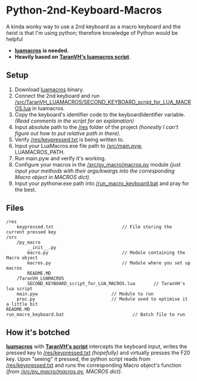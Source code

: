 # Python-2nd-Keyboard-Macros

 
A kinda wonky way to use a 2nd keyboard as a macro keyboard and the *twist* is that I'm using python; therefore knowledge of Python would be helpful
 - [**luamacros**](https://github.com/me2d13/luamacros) **is needed.**
 - **Heavily based on** [**TaranVH's luamacros script**](https://github.com/TaranVH/2nd-keyboard/blob/master/LUAMACROS/SECOND_KEYBOARD_script_for_LUA_MACROS.lua).


## Setup

 1. Download [luamacros](https://github.com/me2d13/luamacros) binary.
 2. Connect the 2nd keyboard and run [/src/TaranVH_LUAMACROS/SECOND_KEYBOARD_script_for_LUA_MACROS.lua](https://github.com/k-xlsx/Python-2nd-Keyboard-Macros/blob/master/src/TaranVH_LUAMACROS/SECOND_KEYBOARD_script_for_LUA_MACROS.lua) in luamacros.
 3. Copy the keyboard's identifier code to the keyboardIdentifier variable. *(Read comments in the script for an explanation)*
 4. Input absolute path to the [/res](https://github.com/k-xlsx/Python-2nd-Keyboard-Macros/tree/master/res) folder of the project *(honestly I can't figure out how to put relative path in there)*.
 5. Verify [/res/keypressed.txt](https://github.com/k-xlsx/Python-2nd-Keyboard-Macros/blob/master/res/keypressed.txt) is being written to.
 6. Input your LuaMacros.exe file path to [/src/main.pyw](https://github.com/k-xlsx/Python-2nd-Keyboard-Macros/blob/master/src/main.pyw), LUAMACROS_PATH.
 7. Run main.pyw and verify it's working. 
 8. Configure your macros in the [/src/py_macro/macros.py](https://github.com/k-xlsx/Python-2nd-Keyboard-Macros/blob/master/src/py_macro/macros.py) module *(just input your methods with their args/kwargs into the corresponding Macro object in MACROS dict)*.
 9. Input your pythonw.exe path into [/run_macro_keyboard.bat](https://github.com/k-xlsx/Python-2nd-Keyboard-Macros/blob/master/run_macro_keyboard.bat) and pray for the best.

## Files

    /res
	    keypressed.txt							// File storing the current pressed key 
    /src
	    /py_macro
		    __init__.py
		    macro.py							// Module containing the Macro object
		    macros.py							// Module where you set up macros
		    README.MD
		/TaranVH_LUAMACROS
			SECOND_KEYBOARD_script_for_LUA_MACROS.lua 		// TaranVH's lua script
		main.pyw							// Module to run
		proc.py								// Module used to optimise it a little bit
	README.MD
	run_macro_keyboard.bat							// Batch file to run
	    

## How it's botched
[**luamacros**](https://github.com/me2d13/luamacros) with [**TaranVH's script**](https://github.com/TaranVH/2nd-keyboard/blob/master/LUAMACROS/SECOND_KEYBOARD_script_for_LUA_MACROS.lua) intercepts the keyboard input, writes the pressed key to [/res/keypressed.txt](https://github.com/k-xlsx/Python-2nd-Keyboard-Macros/blob/master/res/keypressed.txt) *(hopefully)* and virtually presses the F20 key.  Upon "seeing" it pressed, the python script reads from [/res/keypressed.txt](https://github.com/k-xlsx/Python-2nd-Keyboard-Macros/blob/master/res/keypressed.txt) and runs the corresponding Macro object's function *(from [/src/py_macro/macros.py](https://github.com/k-xlsx/Python-2nd-Keyboard-Macros/blob/master/src/py_macro/macros.py), MACROS dict)*.
